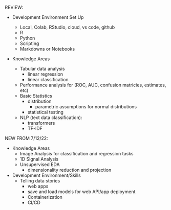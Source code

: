 REVIEW:

- Development Environment Set Up
  - Local, Colab, RStudio, cloud, vs code, github
  - R
  - Python
  - Scripting
  - Markdowns or Notebooks

- Knowledge Areas
  - Tabular data analysis
    - linear regression
    - linear classification
  - Performance analysis for (ROC, AUC, confusion matricies, estimates, etc)
  - Basic Statistics
    - distribution
      - parametric assumptions for normal distributions
    - statistical testing
  - NLP (text data classification):
    - transformers
    - TF-IDF
    
NEW FROM 7/12/22:

- Knowledge Areas
  - Image Analysis for classification and regression tasks
  - 1D Signal Analysis
  - Unsupervised EDA
    - dimensionality reduction and projection
- Development Environment/Skills
  - Telling data stories
    - web apps
    - save and load models for web API/app deployment
    - Containerization
    - CI/CD
